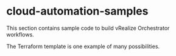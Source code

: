 # cloud-automation-samples

This section contains sample code to build vRealize Orchestrator workflows.

The Terraform template is one example of many possibilities.
